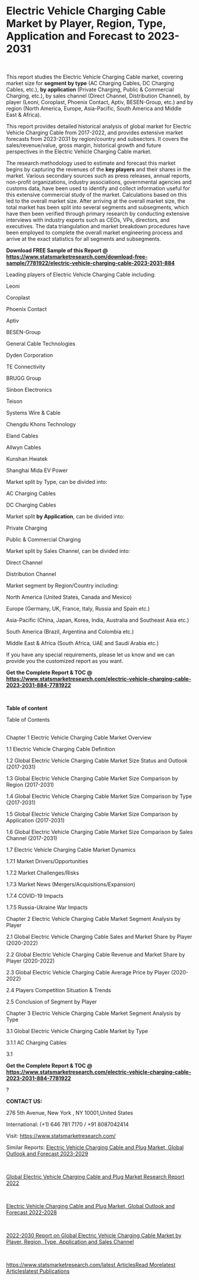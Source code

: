 <h1>Electric Vehicle Charging Cable Market by Player, Region, Type, Application and Forecast to 2023-2031</h1><br/><p>This report studies the Electric Vehicle Charging Cable market, covering market size for <strong>segment by type</strong> (AC Charging Cables, DC Charging Cables, etc.), <strong>by application</strong> (Private Charging, Public & Commercial Charging, etc.), by sales channel (Direct Channel, Distribution Channel), by player (Leoni, Coroplast, Phoenix Contact, Aptiv, BESEN-Group, etc.) and by region (North America, Europe, Asia-Pacific, South America and Middle East & Africa).</p>
 
 
 
 <p>This report provides detailed historical analysis of global market for Electric Vehicle Charging Cable from 2017-2022, and provides extensive market forecasts from 2023-2031 by region/country and subsectors. It covers the sales/revenue/value, gross margin, historical growth and future perspectives in the Electric Vehicle Charging Cable market.</p>
 
 
 
 <p>The research methodology used to estimate and forecast this market begins by capturing the revenues of the <strong>key players</strong> and their shares in the market. Various secondary sources such as press releases, annual reports, non-profit organizations, industry associations, governmental agencies and customs data, have been used to identify and collect information useful for this extensive commercial study of the market. Calculations based on this led to the overall market size. After arriving at the overall market size, the total market has been split into several segments and subsegments, which have then been verified through primary research by conducting extensive interviews with industry experts such as CEOs, VPs, directors, and executives. The data triangulation and market breakdown procedures have been employed to complete the overall market engineering process and arrive at the exact statistics for all segments and subsegments.</p>
 
 
 
 <p><strong>Download FREE Sample of this Report @ <a href="https://www.statsmarketresearch.com/download-free-sample/7781922/electric-vehicle-charging-cable-2023-2031-884">https://www.statsmarketresearch.com/download-free-sample/7781922/electric-vehicle-charging-cable-2023-2031-884</a></strong></p>
 
 
 
 <p>Leading players of Electric Vehicle Charging Cable including:</p>
 
 
 
 <p>Leoni</p>
 
 
 
 <p>Coroplast</p>
 
 
 
 <p>Phoenix Contact</p>
 
 
 
 <p>Aptiv</p>
 
 
 
 <p>BESEN-Group</p>
 
 
 
 <p>General Cable Technologies</p>
 
 
 
 <p>Dyden Corporation</p>
 
 
 
 <p>TE Connectivity</p>
 
 
 
 <p>BRUGG Group</p>
 
 
 
 <p>Sinbon Electronics</p>
 
 
 
 <p>Teison</p>
 
 
 
 <p>Systems Wire & Cable</p>
 
 
 
 <p>Chengdu Khons Technology</p>
 
 
 
 <p>Eland Cables</p>
 
 
 
 <p>Allwyn Cables</p>
 
 
 
 <p>Kunshan Hwatek</p>
 
 
 
 <p>Shanghai Mida EV Power</p>
 
 
 
 <p>Market split by Type, can be divided into:</p>
 
 
 
 <p>AC Charging Cables</p>
 
 
 
 <p>DC Charging Cables</p>
 
 
 
 <p>Market split <strong>by Application</strong>, can be divided into:</p>
 
 
 
 <p>Private Charging</p>
 
 
 
 <p>Public & Commercial Charging</p>
 
 
 
 <p>Market split by Sales Channel, can be divided into:</p>
 
 
 
 <p>Direct Channel</p>
 
 
 
 <p>Distribution Channel</p>
 
 
 
 <p>Market segment by Region/Country including:</p>
 
 
 
 <p>North America (United States, Canada and Mexico)</p>
 
 
 
 <p>Europe (Germany, UK, France, Italy, Russia and Spain etc.)</p>
 
 
 
 <p>Asia-Pacific (China, Japan, Korea, India, Australia and Southeast Asia etc.)</p>
 
 
 
 <p>South America (Brazil, Argentina and Colombia etc.)</p>
 
 
 
 <p>Middle East & Africa (South Africa, UAE and Saudi Arabia etc.)</p>
 
 
 
 <p>If you have any special requirements, please let us know and we can provide you the customized report as you want.</p>
 
 
 
 <div><b>Get the Complete Report & TOC @ <a href="https://www.statsmarketresearch.com/electric-vehicle-charging-cable-2023-2031-884-7781922">https://www.statsmarketresearch.com/electric-vehicle-charging-cable-2023-2031-884-7781922</a></b></div>
 
 
 
 <p><br />
 
 <b>Table of content</b></p>
 
 
 
 <p>Table of Contents<br />
 
 <br />
 
 Chapter 1 Electric Vehicle Charging Cable Market Overview<br />
 
 1.1 Electric Vehicle Charging Cable Definition<br />
 
 1.2 Global Electric Vehicle Charging Cable Market Size Status and Outlook (2017-2031)<br />
 
 1.3 Global Electric Vehicle Charging Cable Market Size Comparison by Region (2017-2031)<br />
 
 1.4 Global Electric Vehicle Charging Cable Market Size Comparison by Type (2017-2031)<br />
 
 1.5 Global Electric Vehicle Charging Cable Market Size Comparison by Application (2017-2031)<br />
 
 1.6 Global Electric Vehicle Charging Cable Market Size Comparison by Sales Channel (2017-2031)<br />
 
 1.7 Electric Vehicle Charging Cable Market Dynamics<br />
 
 1.7.1 Market Drivers/Opportunities<br />
 
 1.7.2 Market Challenges/Risks<br />
 
 1.7.3 Market News (Mergers/Acquisitions/Expansion)<br />
 
 1.7.4 COVID-19 Impacts<br />
 
 1.7.5 Russia-Ukraine War Impacts<br />
 
 Chapter 2 Electric Vehicle Charging Cable Market Segment Analysis by Player<br />
 
 2.1 Global Electric Vehicle Charging Cable Sales and Market Share by Player (2020-2022)<br />
 
 2.2 Global Electric Vehicle Charging Cable Revenue and Market Share by Player (2020-2022)<br />
 
 2.3 Global Electric Vehicle Charging Cable Average Price by Player (2020-2022)<br />
 
 2.4 Players Competition Situation & Trends<br />
 
 2.5 Conclusion of Segment by Player<br />
 
 Chapter 3 Electric Vehicle Charging Cable Market Segment Analysis by Type<br />
 
 3.1 Global Electric Vehicle Charging Cable Market by Type<br />
 
 3.1.1 AC Charging Cables<br />
 
 3.1</p>
 
 
 
 <div><b>Get the Complete Report & TOC @ <a href="https://www.statsmarketresearch.com/electric-vehicle-charging-cable-2023-2031-884-7781922">https://www.statsmarketresearch.com/electric-vehicle-charging-cable-2023-2031-884-7781922</a></b></div>
 
 
 
 <p>? </p>
 
 
 
 <p><b>CONTACT US:</b><br />
 
 276 5th Avenue, New York , NY 10001,United States<br />
 
 International: (+1) 646 781 7170 / +91 8087042414<br />
 
 Visit: <a href="https://www.statsmarketresearch.com/">https://www.statsmarketresearch.com/</a><br />
 
 Similar Reports: <a href="https://www.statsmarketresearch.com/electric-vehicle-charging-cable-2023-2031-884-7781922">Electric Vehicle Charging Cable and Plug Market, Global Outlook and Forecast 2023-2029</a><br />
 
 <br />
 
 <a href="https://www.statsmarketresearch.com/electric-vehicle-charging-cable-2023-2031-884-7781922">Global Electric Vehicle Charging Cable and Plug Market Research Report 2022</a><br />
 
 <br />
 
 <a href="https://www.statsmarketresearch.com/electric-vehicle-charging-cable-2023-2031-884-7781922">Electric Vehicle Charging Cable and Plug Market, Global Outlook and Forecast 2022-2028</a><br />
 
 <br />
 
 <a href="https://www.statsmarketresearch.com/electric-vehicle-charging-cable-2023-2031-884-7781922">2022-2030 Report on Global Electric Vehicle Charging Cable Market by Player, Region, Type, Application and Sales Channel</a><br />
 
 <br />
 
 <a href="https://gyeongbokgung.com">https://www.statsmarketresearch.com/</a><a href="https://hallyeomaritime.com">latest Articles</a><a href="https://jingwansa.com">Read More</a><a href="https://nguoiviet.jp/">latest Articles</a><a href="https://www.intelmarketresearch.com/">latest Publications</a></p>